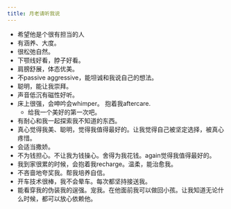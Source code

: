 ```yaml
---
title: 月老请听我说
---
```


- 希望他是个很有担当的人
- 有涵养、大度。
- 很松弛自然。
- 下颚线好看，脖子好看。
- 肩膀舒展，体态优美。
- 不passive aggressive，能坦诚和我说自己的想法。
- 聪明，能让我崇拜。
- 声音低沉有磁性好听。
- 床上很强，会呻吟会whimper。 抱着我aftercare.
	- 给我一个美好的第一次吧。
- 有耐心和我一起探索我不知道的东西。
- 真心觉得我美、聪明，觉得我值得最好的。让我觉得自己被坚定选择，被真心疼惜。
- 会适当撒娇。
- 不为钱担心。不让我为钱操心。舍得为我花钱。again觉得我值得最好的。
- 我到家很累的时候，会抱着我recharge。温柔，能治愈我。
- 不吝啬地夸奖我。帮我培养自信。
- 开车技术很棒，我不会晕车。每次都坚持接送我。
- 能看穿我的伪装我的逞强。宠我。在他面前我可以做回小孩。让我知道无论什么时候，都可以放心依赖他。